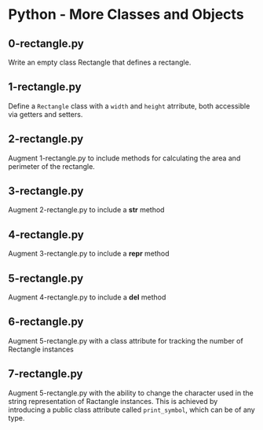 # Python - More Classes and Objects

## 0-rectangle.py
Write an empty class Rectangle that defines a rectangle.

## 1-rectangle.py
Define a `Rectangle` class with a `width` and `height` atrribute, both accessible via getters and setters.

## 2-rectangle.py
Augment 1-rectangle.py to include methods for calculating the area and perimeter of the rectangle.

## 3-rectangle.py
Augment 2-rectangle.py to include a __str__ method

## 4-rectangle.py
Augment 3-rectangle.py to include a __repr__ method

## 5-rectangle.py
Augment 4-rectangle.py to include a __del__ method

## 6-rectangle.py
Augment 5-rectangle.py with a class attribute for tracking the number of Rectangle instances

## 7-rectangle.py
Augment 5-rectangle.py with the ability to change the character used in the string representation of Ractangle instances. This is achieved by introducing a public class attribute called `print_symbol`, which can be of any type.
